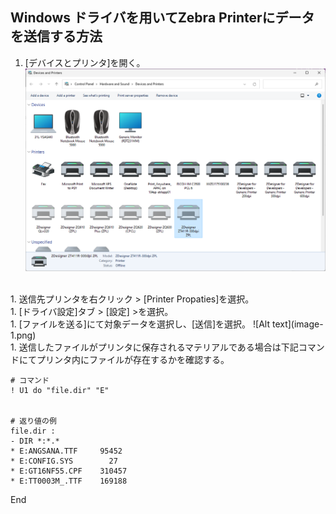 ## Windows ドライバを用いてZebra Printerにデータを送信する方法

1. [デバイスとプリンタ]を開く。
![Alt text](image.png)
</br>
1. 送信先プリンタを右クリック > [Printer Propaties]を選択。
</br>
1. [ドライバ設定]タブ > [設定] >を選択。
</br>
1. [ファイルを送る]にて対象データを選択し、[送信]を選択。
![Alt text](image-1.png)
</br>
1. 送信したファイルがプリンタに保存されるマテリアルである場合は下記コマンドにてプリンタ内にファイルが存在するかを確認する。


```
# コマンド
! U1 do "file.dir" "E"


# 返り値の例
file.dir : 
- DIR *:*.* 
* E:ANGSANA.TTF     95452          
* E:CONFIG.SYS        27          
* E:GT16NF55.CPF    310457          
* E:TT0003M_.TTF    169188          
```


End

